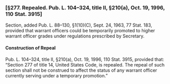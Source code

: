 ### [§277. Repealed. Pub. L. 104–324, title II, §210(a), Oct. 19, 1996, 110 Stat. 3915] ###

Section, added Pub. L. 88–130, §1(10)(C), Sept. 24, 1963, 77 Stat. 183, provided that warrant officers could be temporarily promoted to higher warrant officer grades under regulations prescribed by Secretary.

#### Construction of Repeal ####

Pub. L. 104–324, title II, §210(a), Oct. 19, 1996, 110 Stat. 3915, provided that: “Section 277 of title 14, United States Code, is repealed. The repeal of such section shall not be construed to affect the status of any warrant officer currently serving under a temporary promotion.”